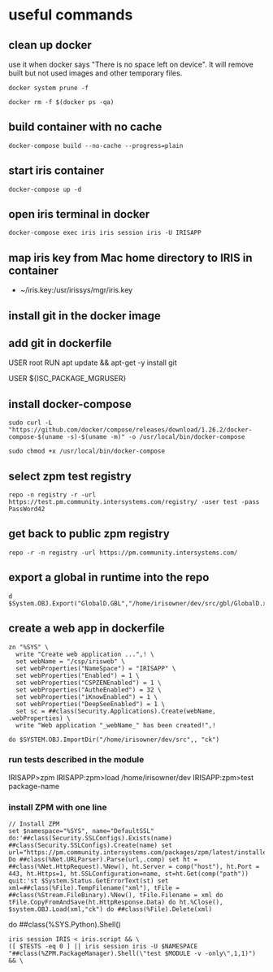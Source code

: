 # useful commands
## clean up docker
use it when docker says "There is no space left on device". It will remove built but not used images and other temporary files.
```
docker system prune -f
```

```
docker rm -f $(docker ps -qa)
```

## build container with no cache
```
docker-compose build --no-cache --progress=plain
```
## start iris container
```
docker-compose up -d
```

## open iris terminal in docker
```
docker-compose exec iris iris session iris -U IRISAPP
```

## map iris key from Mac home directory to IRIS in container
- ~/iris.key:/usr/irissys/mgr/iris.key

## install git in the docker image
## add git in dockerfile
USER root
RUN apt update && apt-get -y install git

USER ${ISC_PACKAGE_MGRUSER}


## install docker-compose
```
sudo curl -L "https://github.com/docker/compose/releases/download/1.26.2/docker-compose-$(uname -s)-$(uname -m)" -o /usr/local/bin/docker-compose

sudo chmod +x /usr/local/bin/docker-compose

```

## select zpm test registry
```
repo -n registry -r -url https://test.pm.community.intersystems.com/registry/ -user test -pass PassWord42
```

## get back to public zpm registry
```
repo -r -n registry -url https://pm.community.intersystems.com/
```

## export a global in runtime into the repo
```
d $System.OBJ.Export("GlobalD.GBL","/home/irisowner/dev/src/gbl/GlobalD.xml")
```

## create a web app in dockerfile
```
zn "%SYS" \
  write "Create web application ...",! \
  set webName = "/csp/irisweb" \
  set webProperties("NameSpace") = "IRISAPP" \
  set webProperties("Enabled") = 1 \
  set webProperties("CSPZENEnabled") = 1 \
  set webProperties("AutheEnabled") = 32 \
  set webProperties("iKnowEnabled") = 1 \
  set webProperties("DeepSeeEnabled") = 1 \
  set sc = ##class(Security.Applications).Create(webName, .webProperties) \
  write "Web application "_webName_" has been created!",!
```



```
do $SYSTEM.OBJ.ImportDir("/home/irisowner/dev/src",, "ck")
```


### run tests described in the module

IRISAPP>zpm
IRISAPP:zpm>load /home/irisowner/dev
IRISAPP:zpm>test package-name

### install ZPM with one line
    // Install ZPM
    set $namespace="%SYS", name="DefaultSSL" do:'##class(Security.SSLConfigs).Exists(name) ##class(Security.SSLConfigs).Create(name) set url="https://pm.community.intersystems.com/packages/zpm/latest/installer" Do ##class(%Net.URLParser).Parse(url,.comp) set ht = ##class(%Net.HttpRequest).%New(), ht.Server = comp("host"), ht.Port = 443, ht.Https=1, ht.SSLConfiguration=name, st=ht.Get(comp("path")) quit:'st $System.Status.GetErrorText(st) set xml=##class(%File).TempFilename("xml"), tFile = ##class(%Stream.FileBinary).%New(), tFile.Filename = xml do tFile.CopyFromAndSave(ht.HttpResponse.Data) do ht.%Close(), $system.OBJ.Load(xml,"ck") do ##class(%File).Delete(xml)


do ##class(%SYS.Python).Shell()


	iris session IRIS < iris.script && \
    ([ $TESTS -eq 0 ] || iris session iris -U $NAMESPACE "##class(%ZPM.PackageManager).Shell(\"test $MODULE -v -only\",1,1)") && \
